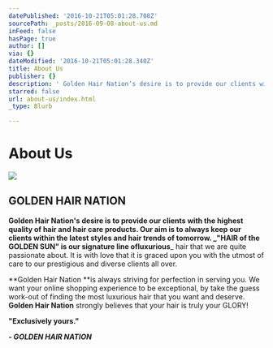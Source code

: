 ```yaml
---
datePublished: '2016-10-21T05:01:28.708Z'
sourcePath: _posts/2016-09-08-about-us.md
inFeed: false
hasPage: true
author: []
via: {}
dateModified: '2016-10-21T05:01:28.340Z'
title: About Us
publisher: {}
description: ' Golden Hair Nation’s desire is to provide our clients with the highest quality of hair and hair care products. Our aim is to always keep our clients within the latest styles and hair trends of tomorrow. "HAIR of the GOLDEN SUN" is our signature line of luxurious hair that we are quite passionate about. It is with love that it is graced upon you with the utmost of care to our prestigious and diverse clients all over.'
starred: false
url: about-us/index.html
_type: Blurb

---
```

# About Us
![](https://the-grid-user-content.s3-us-west-2.amazonaws.com/cf58040a-4a10-4642-975b-93f86e6e0705.jpg)

## GOLDEN HAIR NATION

**Golden Hair Nation's **desire is to provide our clients with the highest quality of hair and hair care products. Our aim is to always keep our clients within the latest styles and hair trends of tomorrow. _**"HAIR of the GOLDEN SUN" **is our signature line of**luxurious**_ hair that we are quite passionate about. It is with love that it is graced upon you with the utmost of care to our prestigious and diverse clients all over.

**Golden Hair Nation **is always striving for perfection in serving you. We want your online shopping experience to be exceptional, by take the guess work-out of finding the most luxurious hair that you want and deserve. **Golden Hair Nation** strongly believes that your hair is truly your GLORY!

**"Exclusively yours."**

_**- GOLDEN HAIR NATION**_